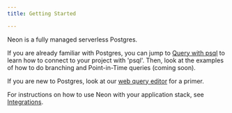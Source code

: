 ```yaml
---
title: Getting Started

---
```


Neon is a fully managed serverless Postgres.

If you are already familiar with Postgres, you can jump to [Query with psql](../tutorials#query-with-psql) to learn how to connect to your project with 'psql'.
Then, look at the examples of how to do branching and Point-in-Time queries (coming soon).

If you are new to Postgres, look at our [web query editor](../tutorials#query-via-ui) for a primer.

For instructions on how to use Neon with your application stack, see [Integrations](../integrations).
